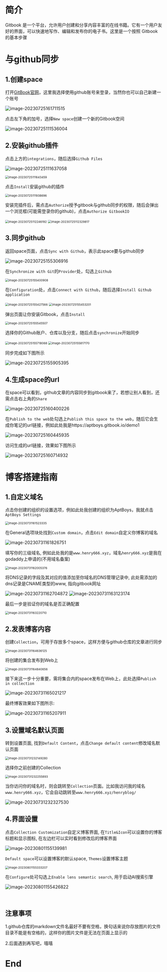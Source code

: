# 简介

Gitbook 是一个平台，允许用户创建和分享内容丰富的在线书籍。它有一个用户友好的界面，可以快速地写作、编辑和发布你的电子书。这里是一个按照 Gitbook 的基本步骤



# 与github同步

## 1.创建space

打开[GitBook官网](https://www.gitbook.com)，这里我选择使用github账号来登录，当然你也可以自己新建一个账号

![image-20230725161711515](gitbook使用教程/image-20230725161711515.png)



点击左下角的加号，选择`New space`创建一个新的Gitbook空间

![image-20230725111536004](gitbook使用教程/image-20230725111536004.png)



## 2.安装github插件

点击上方的`integrations`，随后选择`Github Files`

![image-20230725111637058](gitbook使用教程/image-20230725111637058.png)

<img src="gitbook使用教程/image-20230725111643459.png" alt="image-20230725111643459" style="zoom:67%;" />



点击`Install`安装github的插件

<img src="gitbook使用教程/image-20230725111938696.png" alt="image-20230725111938696" style="zoom:67%;" />				



安装完插件后，需点击`Authorize`授予gitbook与github同步的权限，随后会弹出一个浏览框(可能需登录你的github)，点击`Authorize GitbookIO`

<img src="gitbook使用教程/image-20230725112246192.png" alt="image-20230725112246192" style="zoom:67%;" />	

<img src="gitbook使用教程/image-20230725112329817.png" alt="image-20230725112329817" style="zoom:67%;" />	



## 3.同步github

返回space页面，点击`Sync with Github`，表示此space要与github同步

![image-20230725155306916](gitbook使用教程/image-20230725155306916.png)



在`Synchronize with Git`的`Provider`处，勾选上`Github`

<img src="gitbook使用教程/image-20230725155400908.png" alt="image-20230725155400908" style="zoom:67%;" />	



在`Configuration`处，点击`Connect with Github`，随后选择`Install Github application`

<img src="gitbook使用教程/image-20230725155427566.png" alt="image-20230725155427566" style="zoom:67%;" />	

<img src="gitbook使用教程/image-20230725155453201.png" alt="image-20230725155453201" style="zoom:67%;" />	



弹出页面让你安装Gitbook，点击`Install`

<img src="gitbook使用教程/image-20230725155545507.png" alt="image-20230725155545507" style="zoom:67%;" />	



选择你的Github账户、仓库以及分支，随后点击`synchronize`开始同步

<img src="gitbook使用教程/image-20230725155718068.png" alt="image-20230725155718068" style="zoom:67%;" />	

<img src="gitbook使用教程/image-20230725155817170.png" alt="image-20230725155817170" style="zoom:67%;" />	



同步完成如下图所示

![image-20230725155905395](gitbook使用教程/image-20230725155905395.png)	



## 4.生成space的url

在space可以看到，github文章的内容同步到gitbook来了，若想让别人看到，还需点击右上角的`Share`

![image-20230725160400226](gitbook使用教程/image-20230725160400226.png)



在`Publish to the web`处勾选上`Publish this space to the web`，随后它会生成你笔记的url链接，例如此处我是https://aptboys.gitbook.io/demo1

![image-20230725160445935](gitbook使用教程/image-20230725160445935.png)				



访问生成的url链接，效果如下图所示

![image-20230725160714932](gitbook使用教程/image-20230725160714932.png)			



# 博客搭建指南

## 1.自定义域名

点击你创建的组织的设置选项，例如此处我创建的组织为AptBoys，我就点击`AptBoys Settings`

<img src="gitbook使用教程/image-20230731161523335.png" alt="image-20230731161523335" style="zoom:67%;" />



在General选项块处找到`Custom domain`，点击`Edit domain`自定义你博客的域名

![image-20230731161826751](gitbook使用教程/image-20230731161826751.png)		







填写你的三级域名, 例如此处我的是`www.henry666.xyz`，域名`henry666.xyz`是我在godaddy上申请的(不用域名备案)

<img src="gitbook使用教程/image-20230731162005376.png" alt="image-20230731162005376" style="zoom:67%;" />		





将DNS记录的字段及其对应的值添加至你域名的DNS管理记录中, 此处需添加的dns记录是CNAME类型的www, 指向gitbook网址

![image-20230731162704872](gitbook使用教程/image-20230731162704872.png)	![image-20230731163123174](gitbook使用教程/image-20230731163123174.png)



最后一步是验证你的域名是否正确配置

<img src="gitbook使用教程/image-20230731163220710.png" alt="image-20230731163220710" style="zoom:67%;" />		



## 2.发表博客内容

创建`Collection`，可用于存放多个space，这样方便与github仓库的文章进行同步

<img src="gitbook使用教程/image-20230731164636125.png" alt="image-20230731164636125" style="zoom:67%;" />		



将创建的集合发布到Web上

<img src="gitbook使用教程/image-20230731164840656.png" alt="image-20230731164840656" style="zoom:67%;" />	



接下来这一步十分重要，需将集合内的space发布在Web上，此处选择`Publish in collection`	

![image-20230731165021217](gitbook使用教程/image-20230731165021217.png)



最终博客效果如下图所示:

![image-20230731165207911](gitbook使用教程/image-20230731165207911.png)



## 3.设置域名默认页面

转到设置页面, 找到`Default Content`，点击`Change default content`修改域名默认页面

<img src="gitbook使用教程/image-20230731232149280.png" alt="image-20230731232149280" style="zoom:67%;" />



选择你之前创建的Collection

<img src="gitbook使用教程/image-20230731232255893.png" alt="image-20230731232255893" style="zoom:67%;" />				



当你访问你的域名时，则会跳转至`Collection`页面。比如我访问我的域名`www.henry666.xyz`，它会自动跳转至`www.henry666.xyz/henryblog/`

![image-20230731232327530](gitbook使用教程/image-20230731232327530.png)	



## 4.界面设置

点击`Collection Customization`自定义博客界面, 在`Title&Icon`可以设置你的博客标题和显示图标, 在左边栏可以实时看到修改后的博客界面

![image-20230801155139981](gitbook使用教程/image-20230801155139981.png)



`Default space`可以设置博客的默认space, `Themes`设置博客主题

<img src="gitbook使用教程/image-20230801155333207.png" alt="image-20230801155333207" style="zoom:67%;" />			



在`Configure`处可勾选上`Enable lens semantic search`, 用于启动AI搜索引擎

![image-20230801155426822](gitbook使用教程/image-20230801155426822.png)

​	

## 注意事项

1.github仓库的markdown文件名最好不要有空格，换句话来说你存放图片的文件目录不能是有空格的，这样你的图片文件是无法在页面上显示的

2.后面遇到再写吧，嘻嘻



# End

​	

